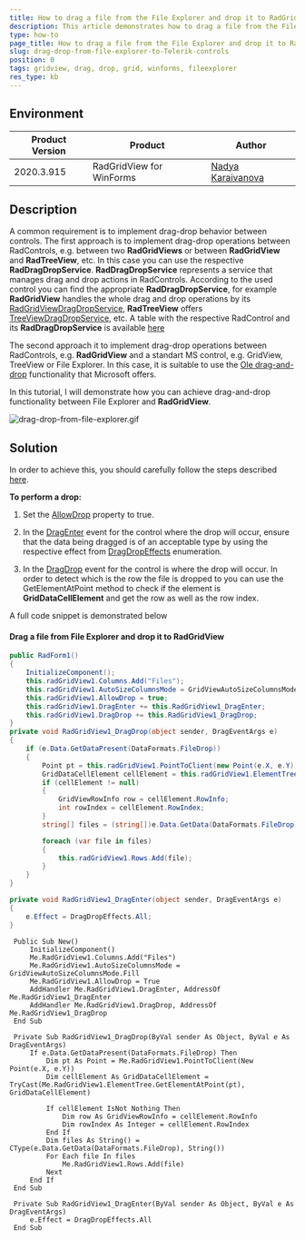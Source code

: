 ```yaml
---
title: How to drag a file from the File Explorer and drop it to RadGridView
description: This article demonstrates how to drag a file from the File Explorer and drop it to Telerik RadGridView
type: how-to
page_title: How to drag a file from the File Explorer and drop it to RadGridView
slug: drag-drop-from-file-explorer-to-Telerik-controls
position: 0
tags: gridview, drag, drop, grid, winforms, fileexplorer
res_type: kb
---
```


## Environment
 
|Product Version|Product|Author|
|----|----|----|
|2020.3.915|RadGridView for WinForms|[Nadya Karaivanova](https://www.telerik.com/blogs/author/nadya-karaivanova)|
 
## Description

A common requirement is to implement drag-drop behavior between controls. The first approach is to implement drag-drop operations between RadControls, e.g. between two **RadGridViews** or between **RadGridView** and **RadTreeView**, etc. In this case you can use the respective **RadDragDropService**. **RadDragDropService** represents a service that manages drag and drop actions in RadControls. According to the used control you can find the appropriate **RadDragDropService**, for example **RadGridView** handles the whole drag and drop operations by its [RadGridViewDragDropService](https://docs.telerik.com/devtools/winforms/controls/gridview/drag-and-drop/radgridviewdragdropservice), **RadTreeView** offers [TreeViewDragDropService](https://docs.telerik.com/devtools/winforms/controls/treeview/drag-and-drop/treeviewdragdropservice), etc. A table with the respective RadControl and its **RadDragDropService** is available [here](https://docs.telerik.com/devtools/winforms/telerik-presentation-framework/raddragdropservice)

The second approach it to implement drag-drop operations between RadControls, e.g. **RadGridView** and a standart MS control, e.g. GridView, TreeView or File Explorer. In this case, it is suitable to use the [Ole drag-and-drop](https://docs.microsoft.com/en-us/dotnet/desktop/winforms/advanced/walkthrough-performing-a-drag-and-drop-operation-in-windows-forms?view=netframeworkdesktop-4.8) functionality that Microsoft offers. 

In this tutorial, I will demonstrate how you can achieve drag-and-drop functionality between File Explorer and **RadGridView**.


![drag-drop-from-file-explorer.gif](images/drag-drop-from-file-explorer.gif)

## Solution 

In order to achieve this, you should carefully follow the steps described [here](https://docs.microsoft.com/en-us/dotnet/desktop/winforms/advanced/walkthrough-performing-a-drag-and-drop-operation-in-windows-forms?view=netframeworkdesktop-4.8#to-perform-a-drop).

**To perform a drop:**

1. Set the [AllowDrop](https://docs.microsoft.com/en-us/dotnet/api/system.windows.forms.control.allowdrop?view=netcore-3.1) property to true.

2. In the [DragEnter](https://docs.microsoft.com/en-us/dotnet/api/system.windows.forms.control.dragenter?view=net-5.0) event for the control where the drop will occur, ensure that the data being dragged is of an acceptable type by using the respective effect from [DragDropEffects](https://docs.microsoft.com/en-us/dotnet/api/system.windows.forms.dragdropeffects?view=netcore-3.1) enumeration.

3. In the [DragDrop](https://docs.microsoft.com/en-us/dotnet/api/system.windows.forms.control.dragdrop?view=net-5.0) event for the control is where the drop will occur. In order to detect which is the row the file is dropped to you can use the GetElementAtPoint method to check if the element is **GridDataCellElement** and get the row as well as the row index.

A full code snippet is demonstrated below

#### Drag a file from File Explorer and drop it to RadGridView

````C#
public RadForm1()
{
    InitializeComponent();
    this.radGridView1.Columns.Add("Files");
    this.radGridView1.AutoSizeColumnsMode = GridViewAutoSizeColumnsMode.Fill;
    this.radGridView1.AllowDrop = true;
    this.radGridView1.DragEnter += this.RadGridView1_DragEnter;
    this.radGridView1.DragDrop += this.RadGridView1_DragDrop;
}
private void RadGridView1_DragDrop(object sender, DragEventArgs e)
{
    if (e.Data.GetDataPresent(DataFormats.FileDrop))
    {
        Point pt = this.radGridView1.PointToClient(new Point(e.X, e.Y));
        GridDataCellElement cellElement = this.radGridView1.ElementTree.GetElementAtPoint(pt) as GridDataCellElement;
        if (cellElement != null)
        {
            GridViewRowInfo row = cellElement.RowInfo;
            int rowIndex = cellElement.RowIndex;
        }
        string[] files = (string[])e.Data.GetData(DataFormats.FileDrop);

        foreach (var file in files)
        {
            this.radGridView1.Rows.Add(file);
        }
    }
}

private void RadGridView1_DragEnter(object sender, DragEventArgs e)
{
    e.Effect = DragDropEffects.All;
}


````
````VB.NET
 Public Sub New()
     InitializeComponent()
     Me.RadGridView1.Columns.Add("Files")
     Me.RadGridView1.AutoSizeColumnsMode = GridViewAutoSizeColumnsMode.Fill
     Me.RadGridView1.AllowDrop = True
     AddHandler Me.RadGridView1.DragEnter, AddressOf Me.RadGridView1_DragEnter
     AddHandler Me.RadGridView1.DragDrop, AddressOf Me.RadGridView1_DragDrop
 End Sub

 Private Sub RadGridView1_DragDrop(ByVal sender As Object, ByVal e As DragEventArgs)
     If e.Data.GetDataPresent(DataFormats.FileDrop) Then
         Dim pt As Point = Me.RadGridView1.PointToClient(New Point(e.X, e.Y))
         Dim cellElement As GridDataCellElement = TryCast(Me.RadGridView1.ElementTree.GetElementAtPoint(pt), GridDataCellElement)

         If cellElement IsNot Nothing Then
             Dim row As GridViewRowInfo = cellElement.RowInfo
             Dim rowIndex As Integer = cellElement.RowIndex
         End If
         Dim files As String() = CType(e.Data.GetData(DataFormats.FileDrop), String())
         For Each file In files
             Me.RadGridView1.Rows.Add(file)
         Next
     End If
 End Sub

 Private Sub RadGridView1_DragEnter(ByVal sender As Object, ByVal e As DragEventArgs)
     e.Effect = DragDropEffects.All
 End Sub


````

